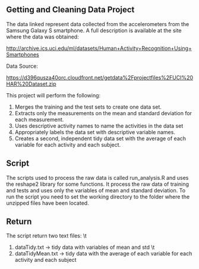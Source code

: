 ## Getting and Cleaning Data Project

The data linked represent data collected from the accelerometers from the Samsung Galaxy S smartphone. A full description is available at the site where the data was obtained:

http://archive.ics.uci.edu/ml/datasets/Human+Activity+Recognition+Using+Smartphones

Data Source:

https://d396qusza40orc.cloudfront.net/getdata%2Fprojectfiles%2FUCI%20HAR%20Dataset.zip

This project will perform the following:
1. Merges the training and the test sets to create one data set.
2. Extracts only the measurements on the mean and standard deviation for each measurement. 
3. Uses descriptive activity names to name the activities in the data set
4. Appropriately labels the data set with descriptive variable names. 
5. Creates a second, independent tidy data set with the average of each variable for each activity and each subject. 

## Script

The scripts used to process the raw data is called run_analysis.R and uses the reshape2 library for some functions. 
It process the raw data of training and tests and uses only the variables of mean and standard deviation.
To run the script you need to set the working directory to the folder where the unzipped files have been located.

## Return
The script return two text files: \t
1. dataTidy.txt      -> tidy data with variables of mean and std \t
2. dataTidyMean.txt  -> tidy data with the average of each variable for each activity and each subject
